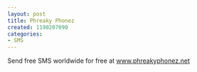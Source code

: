 ```yaml
--- 
layout: post
title: Phreaky Phonez
created: 1190207090
categories: 
- SMS
---
```

Send free SMS worldwide for free at <a href="http://phreakyphonez.net">www.phreakyphonez.net</a>

